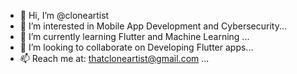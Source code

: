 - 👋 Hi, I’m @cloneartist
- 👀 I’m interested in Mobile App Development and Cybersecurity...
- 🌱 I’m currently learning Flutter and Machine Learning ...
- 💞️ I’m looking to collaborate on Developing Flutter apps...
- 📫 Reach me at: thatcloneartist@gmail.com ...

<!---
cloneartist/cloneartist is a ✨ special ✨ repository because its `README.md` (this file) appears on your GitHub profile.
You can click the Preview link to take a look at your changes.
--->
